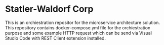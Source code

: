 # Statler-Waldorf Corp
This is an orchiestration repositor for the microservice architecture solution. This repository contains docker-compose.yml file for the orchiestration purpose and some example HTTP request which can be send via Visual Studio Code with REST Client extension installed.